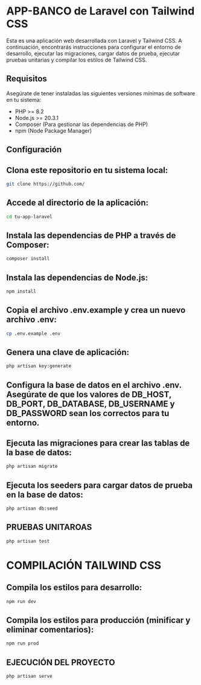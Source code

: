 # APP-BANCO de Laravel con Tailwind CSS

Esta es una aplicación web desarrollada con Laravel y Tailwind CSS. A continuación, encontrarás instrucciones para configurar el entorno de desarrollo, ejecutar las migraciones, cargar datos de prueba, ejecutar pruebas unitarias y compilar los estilos de Tailwind CSS.

## Requisitos

Asegúrate de tener instaladas las siguientes versiones mínimas de software en tu sistema:

- PHP >= 8.2
- Node.js >= 20.3.1
- Composer (Para gestionar las dependencias de PHP)
- npm (Node Package Manager)

## Configuración

## Clona este repositorio en tu sistema local:

```bash
git clone https://github.com/
```

## Accede al directorio de la aplicación:

```bash
cd tu-app-laravel
```

## Instala las dependencias de PHP a través de Composer:
```bash
composer install
```

## Instala las dependencias de Node.js:
```bash
npm install
```

## Copia el archivo .env.example y crea un nuevo archivo .env:
```bash
cp .env.example .env
```

## Genera una clave de aplicación:
```bash
php artisan key:generate
```

## Configura la base de datos en el archivo .env. Asegúrate de que los valores de DB_HOST, DB_PORT, DB_DATABASE, DB_USERNAME y DB_PASSWORD sean los correctos para tu entorno.


## Ejecuta las migraciones para crear las tablas de la base de datos:
```bash
php artisan migrate
```

## Ejecuta los seeders para cargar datos de prueba en la base de datos:
```bash
php artisan db:seed
```

## PRUEBAS UNITAROAS
```bash
php artisan test
```

# COMPILACIÓN TAILWIND CSS

## Compila los estilos para desarrollo:

```bash
npm run dev
```

## Compila los estilos para producción (minificar y eliminar comentarios):

```bash
npm run prod
```

## EJECUCIÓN DEL PROYECTO


```bash
php artisan serve
```